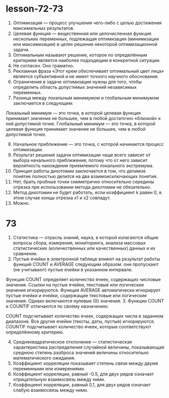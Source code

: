 # lesson-72-73
1. Оптимизация — процесс улучшения чего-либо с целью достижения максимальных результатов.
2. Целевая функция — вещественная или целочисленная функция нескольких переменных, подлежащая оптимизации (минимизации или максимизации) в целях решения некоторой оптимизационной задачи.
3. Оптимальным называют решение, которое по определённым критериям является наиболее подходящим в конкретной ситуации.
4. Не согласен. Оно граматно.
5. Рекламная фраза «Этот крем обеспечивает оптимальный цвет лица» является субъективной и не имеет точного научного обоснования.
6. Ограничения в задаче оптимизации нужны для того, чтобы определить область допустимых значений независимых переменных.
7. Разница между локальным минимумом и глобальным минимумом заключается в следующем:

Локальный минимум — это точка, в которой целевая функция принимает значение не большее, чем в любой достаточно «близкой» к ней допустимой точке.
Глобальный минимум — это точка, в которой целевая функция принимает значение не большее, чем в любой допустимой точке.

8. Начальное приближение — это точка, с которой начинается процесс оптимизации.
9. Результат решения задачи оптимизации чаще всего зависит от выбора начального приближения, потому что от него зависит вероятность нахождения приемлемого локального экстремума.
10. Принцип работы дихотомии заключается в том, что делимое понятие полностью делится на два взаимоисключающих понятия.
11. Нет, брать пробные точки симметрично относительно середины отрезка при использовании метода дихотомии не обязательно.
12. Метод дихотомии не будет работать, если коэффициент k равен 0, в этом случае концы отрезка x1 и x2 совпадут.
13. Можно.
# 73
1. Статистика — отрасль знаний, наука, в которой излагаются общие вопросы сбора, измерения, мониторинга, анализа массовых статистических (количественных или качественных) данных и их сравнение.
2. Пустые ячейки в электронной таблице влияют на результат работы функций COUNT и AVERAGE следующим образом: они пропускают (не учитывают) пустые ячейки в указанном интервале.

Функция COUNT определяет количество ячеек, содержащих числовые значения. Ссылки на пустые ячейки, текстовые или логические значения игнорируются.
Функция AVERAGE автоматически игнорирует пустые ячейки и ячейки, содержащие текстовые или логические значения. Однако включаются нулевые (0) значения.
3. Функции COUNT и COUNTIF отличаются по своему назначению:

COUNT подсчитывает количество ячеек, содержащих числа в заданном диапазоне. Все другие ячейки (тексты, даты, пустые) игнорируются.
COUNTIF подсчитывает количество ячеек, которые соответствуют определённому критерию.

4. Среднеквадратическое отклонение — статистическая характеристика распределения случайной величины, показывающая среднюю степень разброса значений величины относительно математического ожидания.
5. Коэффициент корреляции показывает степень связи между двумя переменными или измерениями.
6. Коэффициент корреляции, равный -0.5, для двух рядов означает отрицательную взаимосвязь между ними.
7. Коэффициент корреляции, равный 0,1, для двух рядов означает слабую взаимосвязь между ними.
